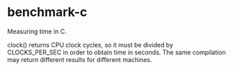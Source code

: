 # benchmark-c
Measuring time in C.

clock() returns CPU clock cycles, so it must be divided by CLOCKS_PER_SEC in order to obtain time in seconds. The same compilation may return different results for different machines.
